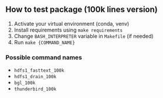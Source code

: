 ## How to test package (100k lines version)

1. Activate your virtual environment (conda, venv)
2. Install requirements using `make requirements`
3. Change `BASH_INTERPRETER` variable in `Makefile` (if needed)
4. Run `make {COMMAND_NAME}`

### Possible command names

- `hdfs1_fasttext_100k`
- `hdfs1_drain_100k`
- `bgl_100k`
- `thunderbird_100k`
